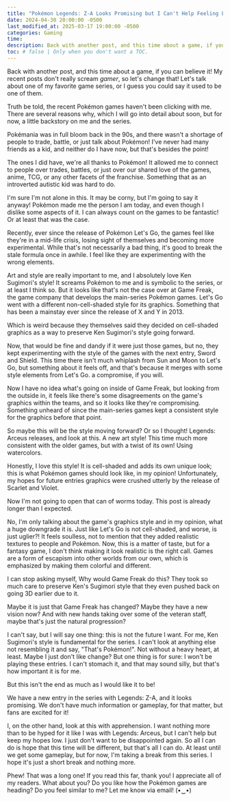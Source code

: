 ```yaml
---
title: "Pokémon Legends: Z-A Looks Promising but I Can't Help Feeling Lukewarm About It"
date: 2024-04-30 20:00:00 -0500
last_modified_at: 2025-03-17 19:00:00 -0500
categories: Gaming
time: 
description: Back with another post, and this time about a game, if you can believe it! My recent posts don't really scream gamer, so let's change that! Let's talk about one of my favorite game series, or I guess you could say it used to be one of them.
toc: # false | Only when you don't want a TOC.  
---
```

Back with another post, and this time about a game, if you can believe it! My recent posts don't really scream *gamer*, so let's change that! Let's talk about one of my favorite game series, or I guess you could say it used to be one of them.

Truth be told, the recent Pokémon games haven't been clicking with me. There are several reasons why, which I will go into detail about soon, but for now, a little backstory on me and the series.

Pokémania was in full bloom back in the 90s, and there wasn't a shortage of people to trade, battle, or just talk about Pokémon! I've never had many friends as a kid, and neither do I have now, but that's besides the point!

The ones I did have, we're all thanks to Pokémon! It allowed me to connect to people over trades, battles, or just over our shared love of the games, anime, TCG, or any other facets of the franchise. Something that as an introverted autistic kid was hard to do.

I'm sure I'm not alone in this. It may be corny, but I'm going to say it anyway! Pokémon made me the person I am today, and even though I dislike some aspects of it. I can always count on the games to be fantastic! Or at least that was the case.

Recently, ever since the release of Pokémon Let's Go, the games feel like they're in a mid-life crisis, losing sight of themselves and becoming more experimental. While that's not necessarily a bad thing, it's good to break the stale formula once in awhile. I feel like they are experimenting with the wrong elements.

Art and style are really important to me, and I absolutely love Ken Sugimori's style! It screams Pokémon to me and is symbolic to the series, or at least I think so. But it looks like that's not the case over at Game Freak, the game company that develops the main-series Pokémon games. Let's Go went with a different non-cell-shaded style for its graphics. Something that has been a mainstay ever since the release of X and Y in 2013.

Which is weird because they themselves said they decided on cell-shaded graphics as a way to preserve Ken Sugimori's style going forward.

Now, that would be fine and dandy if it were just those games, but no, they kept experimenting with the style of the games with the next entry, Sword and Shield. This time there isn't much whiplash from Sun and Moon to Let's Go, but something about it feels off, and that's because it merges with some style elements from Let's Go. a compromise, if you will.

Now I have no idea what's going on inside of Game Freak, but looking from the outside in, it feels like there's some disagreements on the game's graphics within the teams, and so it looks like they're compromising. Something unheard of since the main-series games kept a consistent style for the graphics before that point.

So maybe this will be the style moving forward? Or so I thought! Legends: Arceus releases, and look at this. A new art style! This time much more consistent with the older games, but with a twist of its own! Using watercolors.

Honestly, I love this style! It is cell-shaded and adds its own unique look; this is what Pokémon games should look like, in my opinion! Unfortunately, my hopes for future entries graphics were crushed utterly by the release of Scarlet and Violet.

Now I'm not going to open that can of worms today. This post is already longer than I expected.

No, I'm only talking about the game's graphics style and in my opinion, what a huge downgrade it is. Just like Let's Go is not cell-shaded, and worse, is just uglier?! It feels soulless, not to mention that they added realistic textures to people and Pokémon. Now, this is a matter of taste, but for a fantasy game, I don't think making it look realistic is the right call. Games are a form of escapism into other worlds from our own, which is emphasized by making them colorful and different.

I can stop asking myself, Why would Game Freak do this? They took so much care to preserve Ken's Sugimori style that they even pushed back on going 3D earlier due to it.

Maybe it is just that Game Freak has changed? Maybe they have a new vision now? And with new hands taking over some of the veteran staff, maybe that's just the natural progression?

I can't say, but I will say one thing: this is not the future I want. For me, Ken Sugimori's style is fundamental for the series. I can't look at anything else not resembling it and say, "That's Pokémon!". Not without a heavy heart, at least. Maybe I just don't like change? But one thing is for sure: I won't be playing these entries. I can't stomach it, and that may sound silly, but that's how important it is for me.

But this isn't the end as much as I would like it to be!

We have a new entry in the series with Legends: Z-A, and it looks promising. We don't have much information or gameplay, for that matter, but fans are excited for it!

I, on the other hand, look at this with apprehension. I want nothing more than to be hyped for it like I was with Legends: Arceus, but I can't help but keep my hopes low. I just don't want to be disappointed again. So all I can do is hope that this time will be different, but that's all I can do. At least until we get some gameplay, but for now, I'm taking a break from this series. I hope it's just a short break and nothing more.

Phew! That was a long one! If you read this far, thank you! I appreciate all of my readers. What about you? Do you like how the Pokémon games are heading? Do you feel similar to me? Let me know via email! (•‿•)
